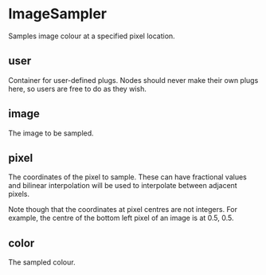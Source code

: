 # ImageSampler

Samples image colour at a specified pixel location.

## user 

 Container for user-defined plugs. Nodes
should never make their own plugs here,
so users are free to do as they wish. 

## image 

 The image to be sampled. 

## pixel 

 The coordinates of the pixel to sample. These can have
fractional values and bilinear interpolation will be used
to interpolate between adjacent pixels.

Note though that the coordinates at pixel centres are not integers.
For example, the centre of the bottom left pixel of an image is
at 0.5, 0.5. 

## color 

 The sampled colour. 

